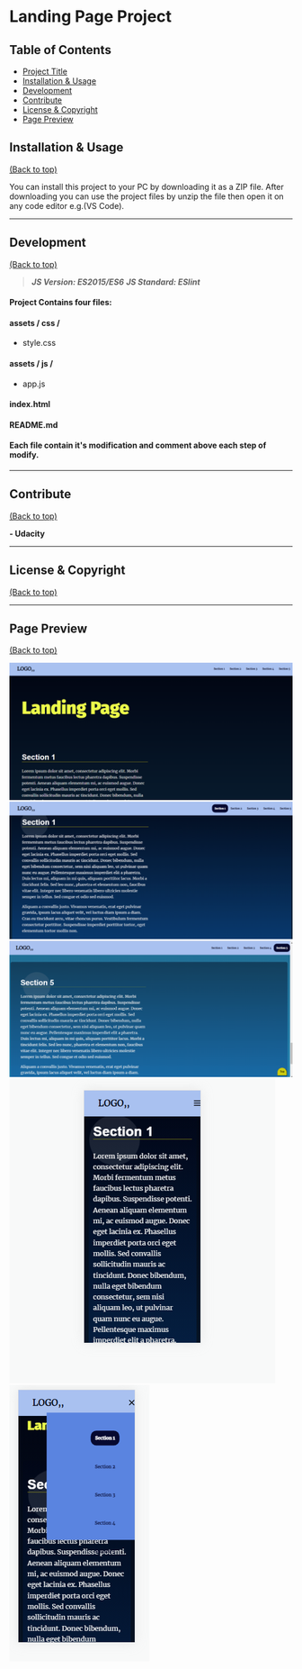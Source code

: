 # Landing Page Project

## Table of Contents
* [Project Title](#landing-page-project)
* [Installation & Usage](#Installation-and-Usage)
* [Development](#Development)
* [Contribute](#Contribute)
* [License & Copyright](#License-&-Copyright)
* [Page Preview](#Page-Preview)
## Installation & Usage
[(Back to top)](#table-of-contents)

You can install this project to your PC by downloading it as a ZIP file. 
After downloading you can use the project files by unzip the file then open it on any code editor e.g.(VS Code).

---
## Development

[(Back to top)](#table-of-contents)

>
>**_JS Version: ES2015/ES6_**
>**_JS Standard: ESlint_**
>


#### Project Contains four files:
#### assets / css /
- style.css
#### assets / js / 
- app.js
#### index.html
#### README.md
#### **Each file contain it's modification and comment above each step of modify.**


---
## Contribute

[(Back to top)](#table-of-contents)

**- Udacity**

---
## License & Copyright

[(Back to top)](#table-of-contents)

---
## Page Preview

[(Back to top)](#table-of-contents)

![Page Preview 1](./landing-page/assets/images/1.png)
![Page Preview2](./landing-page/assets/images/2.png)
![Page Preview3](./landing-page/assets/images/3.png)
![Page Preview4](./landing-page/assets/images/4.png)
![Page Preview5](./landing-page/assets/images/5.png)
